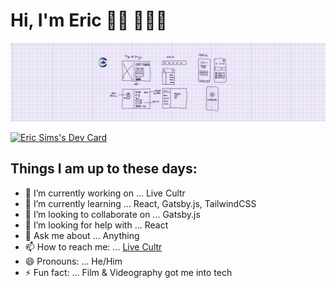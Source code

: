 # Hi, I'm Eric 👋🏾  👨🏾‍💻

<img src="https://github.com/E-sims/E-sims/blob/main/gh-header-img.png" alt="wireframe banner - software engineer">

<a href="https://app.daily.dev/ericSims_dev"><img src="https://api.daily.dev/devcards/2a2915803a6640ce8a75015d3cd97502.png?r=005" width="400" alt="Eric Sims's Dev Card"/></a>

## Things I am up to these days:

- 🔭 I’m currently working on ... Live Cultr
- 🌱 I’m currently learning ... React, Gatsby.js, TailwindCSS
- 👯 I’m looking to collaborate on ... Gatsby.js
- 🤔 I’m looking for help with ... React
- 💬 Ask me about ... Anything
- 📫 How to reach me: ... [Live Cultr](https://livecultr.co/contact-us/)
- 😄 Pronouns: ... He/Him
- ⚡ Fun fact: ... Film & Videography got me into tech

